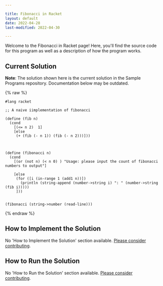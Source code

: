 ```yaml
---

title: Fibonacci in Racket
layout: default
date: 2022-04-28
last-modified: 2022-04-30

---
```


Welcome to the Fibonacci in Racket page! Here, you'll find the source code for this program as well as a description of how the program works.

## Current Solution

**Note**: The solution shown here is the current solution in the Sample Programs repository. Documentation below may be outdated.

{% raw %}

```Racket
#lang racket

;; A naive iimplementation of fibonacci

(define (fib n)
  (cond
    [(<= n 2)  1]
    [else
     (+ (fib (- n 1)) (fib (- n 2)))]))
     

  
(define (fibonacci n)
  (cond
    [(or (not n) (< n 0) ) "Usage: please input the count of fibonacci numbers to output"]
    
    [else
     (for ([i (in-range 1 (add1 n))]) 
       (println (string-append (number->string i) ": " (number->string (fib i)))))
     ]))
    
  
(fibonacci (string->number (read-line)))
```

{% endraw %}

## How to Implement the Solution

No 'How to Implement the Solution' section available. [Please consider contributing](https://github.com/TheRenegadeCoder/sample-programs-website).

## How to Run the Solution

No 'How to Run the Solution' section available. [Please consider contributing](https://github.com/TheRenegadeCoder/sample-programs-website).